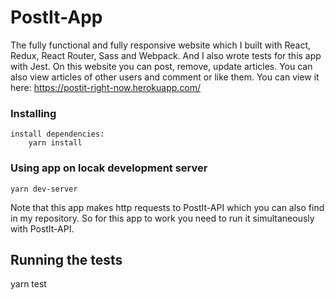 
# PostIt-App

The fully functional and fully responsive website which I built with React, Redux, React Router, Sass and Webpack. And I also wrote tests for this app with Jest.
On this website you can post, remove, update articles. You can also view articles of other users and comment or like them.
You can view it here: https://postit-right-now.herokuapp.com/

### Installing
```
install dependencies:
    yarn install
```

### Using app on locak development server
```
yarn dev-server
```
Note that this app makes http requests to PostIt-API which you can also find in my repository. So for this app to work you need to run it simultaneously with PostIt-API.

## Running the tests

yarn test
